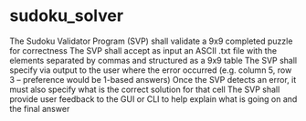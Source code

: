 # sudoku_solver

The Sudoku Validator Program (SVP) shall validate a 9x9 completed puzzle for correctness 
The SVP shall accept as input an ASCII .txt file with the elements separated by commas and structured as a 9x9 table
The SVP shall specify via output to the user where the error occurred (e.g. column 5, row 3 – preference would be 1-based answers)
Once the SVP detects an error, it must also specify what is the correct solution for that cell
The SVP shall provide user feedback to the GUI or CLI to help explain what is going on and the final answer
